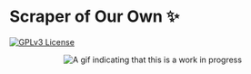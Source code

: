 # Scraper of Our Own ✨

<!-- Badges -->
[![GPLv3 License](https://img.shields.io/badge/License-GPL%20v3-bd93f9.svg)](https://opensource.org/licenses/)

<!-- Description -->
<center><img src="https://monophy.com/media/USVf3D8MviFo3Eonfx/monophy.gif" alt="A gif indicating that this is a work in progress"/></center>